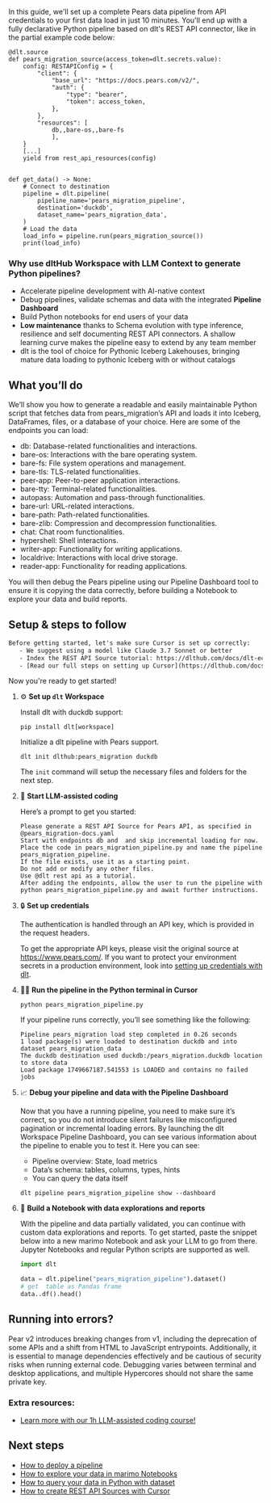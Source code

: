 In this guide, we'll set up a complete Pears data pipeline from API credentials to your first data load in just 10 minutes. You'll end up with a fully declarative Python pipeline based on dlt's REST API connector, like in the partial example code below:

```python-outcome
@dlt.source
def pears_migration_source(access_token=dlt.secrets.value):
    config: RESTAPIConfig = {
        "client": {
            "base_url": "https://docs.pears.com/v2/",
            "auth": {
                "type": "bearer",
                "token": access_token,
            },
        },
        "resources": [
            db,,bare-os,,bare-fs
            ],
    }
    [...]
    yield from rest_api_resources(config)


def get_data() -> None:
    # Connect to destination
    pipeline = dlt.pipeline(
        pipeline_name='pears_migration_pipeline',
        destination='duckdb',
        dataset_name='pears_migration_data', 
    )
    # Load the data
    load_info = pipeline.run(pears_migration_source())
    print(load_info) 
```

### Why use dltHub Workspace with LLM Context to generate Python pipelines?

- Accelerate pipeline development with AI-native context
- Debug pipelines, validate schemas and data with the integrated **Pipeline Dashboard**
- Build Python notebooks for end users of your data
- **Low maintenance** thanks to Schema evolution with type inference, resilience and self documenting REST API connectors. A shallow learning curve makes the pipeline easy to extend by any team member
- dlt is the tool of choice for Pythonic Iceberg Lakehouses, bringing mature data loading to pythonic Iceberg with or without catalogs

## What you’ll do

We’ll show you how to generate a readable and easily maintainable Python script that fetches data from pears_migration’s API and loads it into Iceberg, DataFrames, files, or a database of your choice. Here are some of the endpoints you can load:

- db: Database-related functionalities and interactions.
- bare-os: Interactions with the bare operating system.
- bare-fs: File system operations and management.
- bare-tls: TLS-related functionalities.
- peer-app: Peer-to-peer application interactions.
- bare-tty: Terminal-related functionalities.
- autopass: Automation and pass-through functionalities.
- bare-url: URL-related interactions.
- bare-path: Path-related functionalities.
- bare-zlib: Compression and decompression functionalities.
- chat: Chat room functionalities.
- hypershell: Shell interactions.
- writer-app: Functionality for writing applications.
- localdrive: Interactions with local drive storage.
- reader-app: Functionality for reading applications.

You will then debug the Pears pipeline using our Pipeline Dashboard tool to ensure it is copying the data correctly, before building a Notebook to explore your data and build reports.

## Setup & steps to follow

```default
Before getting started, let's make sure Cursor is set up correctly:
   - We suggest using a model like Claude 3.7 Sonnet or better
   - Index the REST API Source tutorial: https://dlthub.com/docs/dlt-ecosystem/verified-sources/rest_api/ and add it to context as **@dlt rest api**
   - [Read our full steps on setting up Cursor](https://dlthub.com/docs/dlt-ecosystem/llm-tooling/cursor-restapi#23-configuring-cursor-with-documentation)
```

Now you're ready to get started!

1. ⚙️ **Set up `dlt` Workspace**
    
    Install dlt with duckdb support:
    ```shell
    pip install dlt[workspace]
    ```

    Initialize a dlt pipeline with Pears support.
    ```shell
    dlt init dlthub:pears_migration duckdb
    ```

    The `init` command will setup the necessary files and folders for the next step.
    
2. 🤠 **Start LLM-assisted coding**
    
    Here’s a prompt to get you started:
    
    ```prompt
    Please generate a REST API Source for Pears API, as specified in @pears_migration-docs.yaml 
    Start with endpoints db and  and skip incremental loading for now. 
    Place the code in pears_migration_pipeline.py and name the pipeline pears_migration_pipeline. 
    If the file exists, use it as a starting point. 
    Do not add or modify any other files. 
    Use @dlt rest api as a tutorial. 
    After adding the endpoints, allow the user to run the pipeline with python pears_migration_pipeline.py and await further instructions.
    ```

    
3. 🔒 **Set up credentials** 
    
    The authentication is handled through an API key, which is provided in the request headers.
    
    To get the appropriate API keys, please visit the original source at https://www.pears.com/.
    If you want to protect your environment secrets in a production environment, look into [setting up credentials with dlt](https://dlthub.com/docs/walkthroughs/add_credentials).
    
4. 🏃‍♀️ **Run the pipeline in the Python terminal in Cursor**
    
    ```shell
    python pears_migration_pipeline.py
    ```
    
    If your pipeline runs correctly, you’ll see something like the following:
    
    ```shell
    Pipeline pears_migration load step completed in 0.26 seconds
    1 load package(s) were loaded to destination duckdb and into dataset pears_migration_data
    The duckdb destination used duckdb:/pears_migration.duckdb location to store data
    Load package 1749667187.541553 is LOADED and contains no failed jobs
    ```
    
5. 📈 **Debug your pipeline and data with the Pipeline Dashboard**

    Now that you have a running pipeline, you need to make sure it’s correct, so you do not introduce silent failures like misconfigured pagination or incremental loading errors. By launching the dlt Workspace Pipeline Dashboard, you can see various information about the pipeline to enable you to test it. Here you can see:
    - Pipeline overview: State, load metrics
    - Data’s schema: tables, columns, types, hints
    - You can query the data itself
    
    ```shell
    dlt pipeline pears_migration_pipeline show --dashboard
    ```
    
6. 🐍 **Build a Notebook with data explorations and reports**

    With the pipeline and data partially validated, you can continue with custom data explorations and reports. To get started, paste the snippet below into a new marimo Notebook and ask your LLM to go from there. Jupyter Notebooks and regular Python scripts are supported as well.

    
    ```python
    import dlt

   data = dlt.pipeline("pears_migration_pipeline").dataset()
   # get  table as Pandas frame
   data..df().head()
    ```

## Running into errors?

Pear v2 introduces breaking changes from v1, including the deprecation of some APIs and a shift from HTML to JavaScript entrypoints. Additionally, it is essential to manage dependencies effectively and be cautious of security risks when running external code. Debugging varies between terminal and desktop applications, and multiple Hypercores should not share the same private key.

### Extra resources:

- [Learn more with our 1h LLM-assisted coding course!](https://www.youtube.com/watch?v=GGid70rnJuM)

## Next steps

- [How to deploy a pipeline](https://dlthub.com/docs/walkthroughs/deploy-a-pipeline)
- [How to explore your data in marimo Notebooks](https://dlthub.com/docs/general-usage/dataset-access/marimo)
- [How to query your data in Python with dataset](https://dlthub.com/docs/general-usage/dataset-access/dataset)
- [How to create REST API Sources with Cursor](https://dlthub.com/docs/dlt-ecosystem/llm-tooling/cursor-restapi)